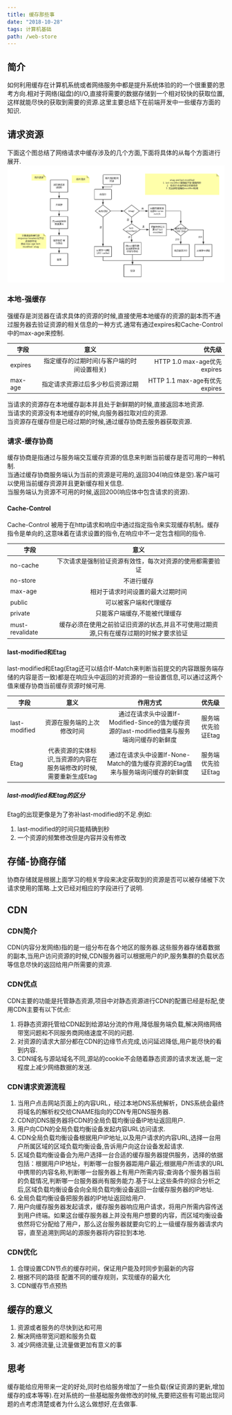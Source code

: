 ```yaml
---
title: 缓存那些事
date: "2018-10-28" 
tags: 计算机基础
path: /web-store
---
```


## 简介
如何利用缓存在计算机系统或者网络服务中都是提升系统体验的的一个很重要的思考方向.相对于网络(磁盘)的I/O,直接将需要的数据存储到一个相对较快的获取位置,这样就能尽快的获取到需要的资源.这里主要总结下在前端开发中一些缓存方面的知识.
## 请求资源
下面这个图总结了网络请求中缓存涉及的几个方面,下面将具体的从每个方面进行展开.  
![缓存](./computerBaseStatic/store/cache.jpg)
### 本地-强缓存
强缓存是浏览器在请求具体的资源的时候,直接使用本地缓存的资源的副本而不通过服务器去验证资源的相关信息的一种方式.通常有通过expires和Cache-Control中的max-age来控制. 

| 字段 | 意义 | 优先级| 
| - | :-: | -: | 
| expires | 指定缓存的过期时间(与客户端的时间设置相关) | HTTP 1.0  max-age优先expires  | 
| max-age | 指定请求资源过后多少秒后资源过期 | HTTP 1.1 max-age有优先expires |  
 
当请求的资源存在本地缓存副本并且处于新鲜期的时候,直接返回本地资源.  
当请求的资源没有本地缓存的时候,向服务器拉取对应的资源.  
当资源存在缓存但是已经过期的时候,通过缓存协商去服务器获取资源.  

### 请求-缓存协商  
缓存协商是指通过与服务端交互缓存资源的信息来判断当前缓存是否可用的一种机制.  
当通过缓存协商服务端认为当前的资源是可用的,返回304(响应体是空).客户端可以使用当前缓存资源并且更新缓存相关信息.  
当服务端认为资源不可用的时候,返回200(响应体中包含请求的资源).  

#### Cache-Control
 Cache-Control 被用于在http请求和响应中通过指定指令来实现缓存机制。缓存指令是单向的,这意味着在请求设置的指令,在响应中不一定包含相同的指令.  

| 字段 | 意义 | 
| - | :-: | 
| no-cache | 下次请求是强制验证资源有效性，每次对资源的使用都需要验证 | 
| no-store | 不进行缓存 | 
| max-age | 相对于请求时间设置的最大过期时间 |
| public | 可以被客户端和代理缓存 | 
| private | 只能客户端缓存,不能被代理缓存 | 
| must-revalidate | 缓存必须在使用之前验证旧资源的状态,并且不可使用过期资源,只有在缓存过期的时候才要求验证 |   

#### last-modified和Etag
last-modified和Etag(Etag还可以结合If-Match来判断当前提交的内容跟服务端存储的内容是否一致)都是在响应头中返回的对资源的一些设置信息,可以通过这两个值来缓存协商当前缓存资源时候可用.  

| 字段 | 意义 | 作用方式 | 优先级 |
| - | :-: | :-: | :-: | 
| last-modified | 资源在服务端的上次修改时间 | 通过在请求头中设置If-Modified-Since的值为缓存资源的last-modified值来与服务端询问缓存的新鲜度 | 服务端优先验证Etag  |
| Etag | 代表资源的实体标识,当资源的内容在服务端修改的时候,需要重新生成Etag | 通过在请求头中设置If-None-Match的值为缓存资源的Etag值来与服务端询问缓存的新鲜度 | 服务端优先验证Etag |  

##### last-modified和Etag的区分
Etag的出现更像是为了弥补last-modified的不足.例如:
1. last-modified的时间只能精确到秒
2. 一个资源的频繁修改但是内容并没有修改  

## 存储-协商存储
协商存储就是根据上面学习的相关字段来决定获取到的资源是否可以被存储被下次请求使用的策略.上文已经对相应的字段进行了说明.

## CDN
### CDN简介
  CDN(内容分发网络)指的是一组分布在各个地区的服务器.这些服务器存储着数据的副本,当用户访问资源的时候,CDN服务器可以根据用户的IP,服务集群的负载状态等信息尽快的返回给用户所需要的资源.
### CDN优点
  CDN主要的功能是托管静态资源,项目中对静态资源进行CDN的配置已经是标配,使用CDN主要有以下优点:
  1. 将静态资源托管给CDN起到给源站分流的作用,降低服务端负载,解决网络网络带宽问题和不同服务商网络速度不同的问题.
  2. 对资源的请求大部分都在CDN的边缘节点完成,访问延迟降低,用户能尽快的看到内容.
  3. CDN域名与源站域名不同,源站的cookie不会随着静态资源的请求发送,能一定程度上减少网络数据的发送.
  
### CDN请求资源流程
  1. 当用户点击网站页面上的内容URL，经过本地DNS系统解析，DNS系统会最终将域名的解析权交给CNAME指向的CDN专用DNS服务器.
  2. CDN的DNS服务器将CDN的全局负载均衡设备IP地址返回用户.
  3. 用户向CDN的全局负载均衡设备发起内容URL访问请求.
  4. CDN全局负载均衡设备根据用户IP地址,以及用户请求的内容URL,选择一台用户所属区域的区域负载均衡设备,告诉用户向这台设备发起请求.
  5. 区域负载均衡设备会为用户选择一台合适的缓存服务器提供服务，选择的依据包括：根据用户IP地址，判断哪一台服务器距用户最近;根据用户所请求的URL中携带的内容名称,判断哪一台服务器上有用户所需内容;查询各个服务器当前的负载情况,判断哪一台服务器尚有服务能力.基于以上这些条件的综合分析之后,区域负载均衡设备会向全局负载均衡设备返回一台缓存服务器的IP地址.
  6. 全局负载均衡设备把服务器的IP地址返回给用户.
  7. 用户向缓存服务器发起请求，缓存服务器响应用户请求，将用户所需内容传送到用户终端。如果这台缓存服务器上并没有用户想要的内容，而区域均衡设备依然将它分配给了用户，那么这台服务器就要向它的上一级缓存服务器请求内容，直至追溯到网站的源服务器将内容拉到本地.

### CDN优化
1. 合理设置CDN节点的缓存时间，保证用户能及时同步到最新的内容
2. 根据不同的路径 配置不同的缓存规则，实现缓存的最大化
3. CDN缓存节点预热

## 缓存的意义
1. 资源或者服务的尽快到达和可用
2. 解决网络带宽问题和服务负载
3. 减少网络流量,让流量做更加有意义的事  

  
## 思考
缓存能给应用带来一定的好处,同时也给服务增加了一些负载(保证资源的更新,增加缓存的成本等等).在对系统的一些基础服务做修改的时候,先要把这些有可能出现问题的点考虑清楚或者为什么这么做想好,在去做事.


